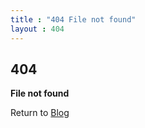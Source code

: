 ```yaml
---
title : "404 File not found"
layout : 404
---
```

## 404
**File not found** 

Return to [Blog](https://boszgtec.github.io/Blog/)
